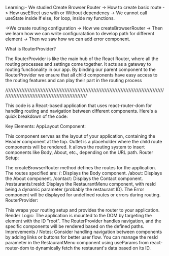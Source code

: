 Learning:- 
We studied Create Browser Router -> How to create basic route -> How useEffect use with or Without dependency -> We cannot call useState inside If else, for loop, inside my functions.

->We create routing configuration -> How we createBrowserRouter -> Then we learn how we can write configuratation to develop path for different element -> Then we saw how we can add error component.

What is RouterProvider?

The RouterProvider is like the main hub of the React Router, where all the routing processes and settings come together. It acts as a gateway to routing functionality in our app. By binding our parent component to the RouterProvider we ensure that all child components have easy access to the routing features and can play their part in the routing process



















//////////////////////////////////////////////////////////////////////////////////////////////////////////////////////////////////////////////////////

This code is a React-based application that uses react-router-dom for handling routing and navigation between different components. Here's a quick breakdown of the code:

Key Elements:
AppLayout Component:

This component serves as the layout of your application, containing the Header component at the top.
Outlet is a placeholder where the child route components will be rendered. It allows the routing system to insert components like Body, About, etc., depending on the URL path.
Router Setup:

The createBrowserRouter method defines the routes for the application. The routes specified are:
/: Displays the Body component.
/about: Displays the About component.
/contact: Displays the Contact component.
/restaurants/:resId: Displays the RestaurantMenu component, with resId being a dynamic parameter (probably the restaurant ID).
The Error component will be displayed for undefined routes or errors during routing.
RouterProvider:

This wraps your routing setup and provides the router to your application.
Render Logic:
The application is mounted to the DOM by targeting the element with the ID "root".
The RouterProvider handles navigation, and the specific components will be rendered based on the defined paths.
Improvements / Notes:
Consider handling navigation between components by adding links or buttons for better user flow.
You can manage the resId parameter in the RestaurantMenu component using useParams from react-router-dom to dynamically fetch the restaurant's data based on its ID.
